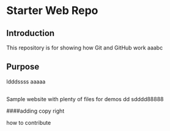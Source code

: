 # Starter Web Repo
## Introduction
This repository is for showing how Git and GitHub work
aaabc
## Purpose
ldddssss
aaaaa
##
Sample website with plenty of files for demos
dd
sdddd88888

####adding copy right

how to contribute


